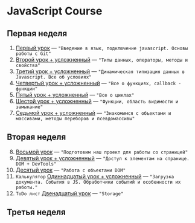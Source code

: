 # JavaScript Course

## Первая неделя 

1. [Первый урок](https://github.com/sergeevsite/JavaScript_13/tree/lesson01) — `"Введение в язык, подключение javascript. Основы работы с Git"` <br>
2. [Второй урок + усложненный](https://github.com/sergeevsite/JavaScript_13/tree/lesson02) — `"Типы данных, операторы, методы и свойства"` <br>
3. [Третий урок + усложненный](https://github.com/sergeevsite/JavaScript_13/tree/lesson03) — `"Динамическая типизация данных в Javascript. Все об условиях"` <br>
4. [Четвертый урок + усложненный](https://github.com/sergeevsite/JavaScript_13/tree/lesson04) — `"Все о функциях, callback - функции"` <br>
5. [Пятый урок + усложненный](https://github.com/sergeevsite/JavaScript_13/tree/lesson05) — `"Все о циклах"` <br>
6. [Шестой урок + усложненный](https://github.com/sergeevsite/JavaScript_13/tree/lesson06) — `"Функции, область видимости и замыкание"` <br>
7. [Седьмой урок + усложненный](https://github.com/sergeevsite/JavaScript_13/tree/lesson07) — `"Знакомимся с объектами и массивами, методы переборов и псевдомассивы"` <br>

## Вторая неделя 

8. [Восьмой урок](https://github.com/sergeevsite/JavaScript_13/tree/lesson08) — `"Подготовим наш проект для работы со страницей"` <br>
9. [Девятый урок + усложненный](https://github.com/sergeevsite/JavaScript_13/tree/lesson09) — `"Доступ к элементам на странице. DOM + DevTools"` <br>
10. [Десятый урок](https://github.com/sergeevsite/JavaScript_13/tree/lesson10) — `"Работа с объектами DOM​"` <br>
11. `Калькулятор` [Одиннадцатый урок + усложненный](https://github.com/sergeevsite/JavaScript_13/tree/lesson11) — `"Загрузка документа. События в JS. Обработчики событий и особенности их работы."` <br> 
12. `ToDo лист` [Двенадцатый урок](https://github.com/sergeevsite/JavaScript_13/tree/lesson12) — `"Storage"` <br>

## Третья неделя 

